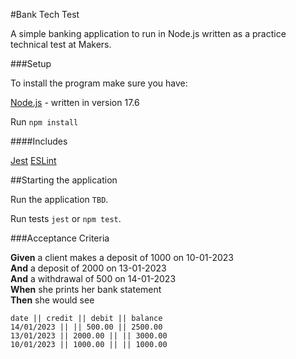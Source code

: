 #Bank Tech Test

A simple banking application to run in Node.js written as a practice technical test at Makers.

###Setup

To install the program make sure you have:

[Node.js](https://nodejs.org/en/) - written in version 17.6

Run ```npm install```

####Includes

[Jest](https://jestjs.io)
[ESLint](https://eslint.org)

##Starting the application

Run the application ```TBD```.

Run tests ```jest``` or ```npm test```.

###Acceptance Criteria

**Given** a client makes a deposit of 1000 on 10-01-2023  
**And** a deposit of 2000 on 13-01-2023  
**And** a withdrawal of 500 on 14-01-2023  
**When** she prints her bank statement  
**Then** she would see

```
date || credit || debit || balance
14/01/2023 || || 500.00 || 2500.00
13/01/2023 || 2000.00 || || 3000.00
10/01/2023 || 1000.00 || || 1000.00
```
